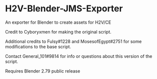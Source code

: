 # H2V-Blender-JMS-Exporter
An exporter for Blender to create assets for H2V/CE

Credit to Cyboryxmen for making the original script. 

Additional credits to Fulsy#1228 and MosesofEgypt#2751 for some modifications to the base script.

Contact General_101#9814 for info or questions about this version of the script.

Requires Blender 2.79 public release
